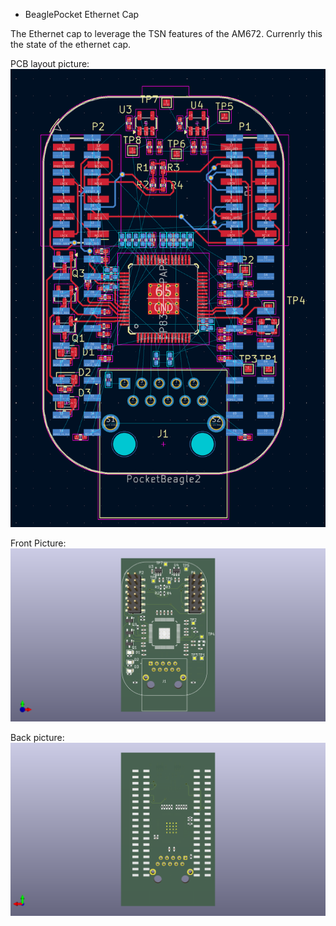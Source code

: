 * BeaglePocket Ethernet Cap

The Ethernet cap to leverage the TSN features of the AM672.
Currenrly this the state of the ethernet cap.

PCB layout picture:
![PCB layout](res/images/pocketbeagle2_revA_241205_PCB.png)

Front Picture:
![3D Image Back](res/images/pocketbeagle2_revA_241205.png)

Back picture:
![3D Image Front](res/images/pocketbeagle2_revA_241205_back.png)
